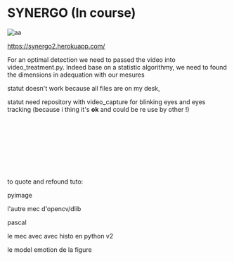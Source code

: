 # SYNERGO (In course)

![aa](https://user-images.githubusercontent.com/54853371/71028191-20fd8b00-210d-11ea-90fd-2ef5c299e2af.png)


https://synergo2.herokuapp.com/

For an optimal detection we need to passed the video into video_treatment.py. Indeed base on a statistic algorithmy, we need to found the dimensions in adequation with our mesures

statut doesn't work because all files are on my desk,

statut need repository with video_capture for blinking eyes and eyes tracking (because i thing it's <strong>ok</strong> and could be re use by other !)



<br>
<br>
<br>
<br>
<br>
<br>
<br>

to quote and refound tuto:

pyimage

l'autre mec d'opencv/dlib

pascal

le mec avec avec histo en python v2

le model emotion de la figure
